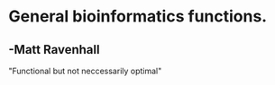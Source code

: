 General bioinformatics functions.
==============

**-Matt Ravenhall**
--------------

"Functional but not neccessarily optimal"